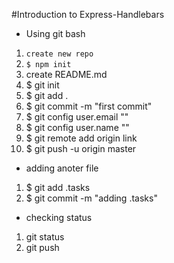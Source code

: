 #Introduction to Express-Handlebars

* Using git bash

1. ```create new repo```
1. ```$ npm init``` 
1. create README.md
1. $ git init 
1. $ git add .
1. $ git commit -m "first commit"
1. $ git config user.email ""
1. $ git config user.name ""
1. $ git remote add origin link
1. $ git push -u origin master 

* adding anoter file 

1. $ git add .tasks
1. $ git commit -m "adding .tasks" 

* checking status

1. git status
1. git push


